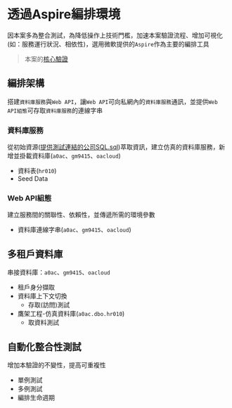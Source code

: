 # 透過Aspire編排環境

因本案多為整合測試，為降低操作上技術門檻，加速本案驗證流程、增加可視化(如：服務運行狀況、相依性)，選用微軟提供的`Aspire`作為主要的編排工具

> 本案的[核心驗證](#多租戶資料庫)

## 編排架構

搭建`資料庫服務`與`Web API`，讓`Web API`可向私網內的`資料庫服務`通訊，並提供`Web API組態`可存取`資料庫服務`的連線字串

### 資料庫服務

從初始資源([提供測試連結的公司SQL.sql](../提供測試連結的公司SQL.sql))萃取資訊，建立仿真的資料庫服務，新增並掛載資料庫(`a0ac`、`gm9415`、`oacloud`)

* 資料表(`hr010`)
* Seed Data

### Web API組態

建立服務間的關聯性、依賴性，並傳遞所需的環境參數

* 資料庫連線字串(`a0ac`、`gm9415`、`oacloud`)

## 多租戶資料庫

串接資料庫：`a0ac`、`gm9415`、`oacloud`

* 租戶身分擷取
* 資料庫上下文切換
  * 存取(訪問)測試
* 鷹架工程-仿真資料庫(`a0ac.dbo.hr010`)
  * 取資料測試

## 自動化整合性測試

增加本驗證的不變性，提高可重複性

* 單例測試
* 多例測試
* 編排生命週期
